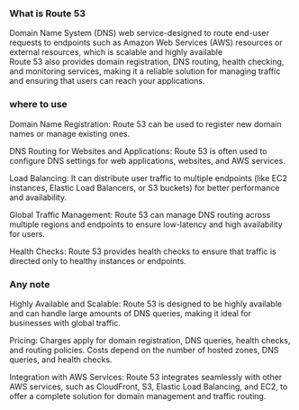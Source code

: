 ### What is Route 53  
Domain Name System (DNS) web service-designed to route end-user requests to endpoints such as Amazon Web Services (AWS) resources or external resources, which is  scalable and highly available    
Route 53 also provides domain registration, DNS routing, health checking, and monitoring services, making it a reliable solution for managing traffic and ensuring that users can reach your applications.  



### where to use  
Domain Name Registration: Route 53 can be used to register new domain names or manage existing ones.  

DNS Routing for Websites and Applications: Route 53 is often used to configure DNS settings for web applications, websites, and AWS services.  

Load Balancing: It can distribute user traffic to multiple endpoints (like EC2 instances, Elastic Load Balancers, or S3 buckets) for better performance and availability.  

Global Traffic Management: Route 53 can manage DNS routing across multiple regions and endpoints to ensure low-latency and high availability for users.  

Health Checks: Route 53 provides health checks to ensure that traffic is directed only to healthy instances or endpoints.  


 
 
  ### Any note  
 Highly Available and Scalable: Route 53 is designed to be highly available and can handle large amounts of DNS queries, making it ideal for businesses with global traffic.  

Pricing: Charges apply for domain registration, DNS queries, health checks, and routing policies. Costs depend on the number of hosted zones, DNS queries, and health checks.  

Integration with AWS Services: Route 53 integrates seamlessly with other AWS services, such as CloudFront, S3, Elastic Load Balancing, and EC2, to offer a complete solution for domain management and traffic routing.  
